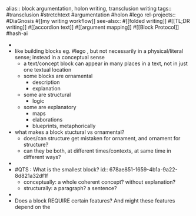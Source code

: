 alias:: block argumentation, holon writing, transclusion writing
tags:: #transclusion #stretchtext #argumentation #holon #lego
rel-projects:: #DiaGnosis #[[my writing workflow]]
see-also:: #[[folded writing]] #[[TL;DR writing]] #[[accordion text]] #[[argument mapping]] #[[Block Protocol]] #hash-ai

-
- like building blocks eg. #lego , but not necessarily in a physical/literal sense; instead in a conceptual sense
	- a text/concept block can appear in many places in a text, not in just one textual location
	- some blocks are ornamental
		- description
		- explanation
	- some are structural
		- logic
	- some are explanatory
		- maps
		- elaborations
		- blueprints, metaphorically
- what makes a block stuctural vs ornamental?
	- does/can structure get mistaken for ornament, and ornament for structure?
	- can they be both, at different times/contexts, at same time in different ways?
-
- #QTS : What is the smallest block?
  id:: 678ae851-1659-4b1a-9a22-8d821a32df1f
	- conceptually: a whole coherent concept? without explanation?
	- structurally: a paragraph? a sentence?
-
- Does a block REQUIRE certain features? And might these features depend on the
